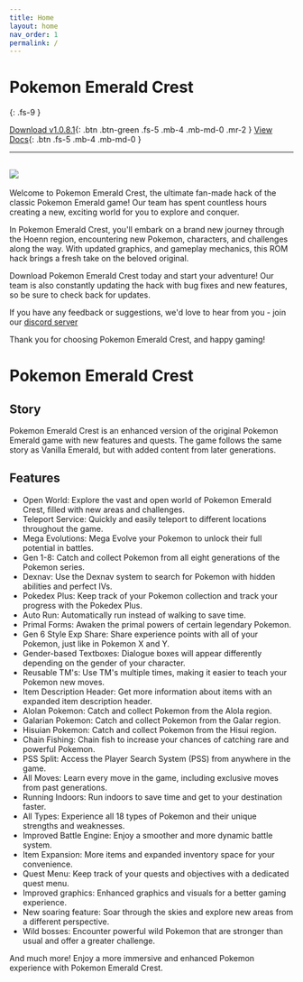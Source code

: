 ```yaml
---
title: Home
layout: home
nav_order: 1
permalink: /
---
```


# Pokemon Emerald Crest
{: .fs-9 }

[Download v1.0.8.1][download]{: .btn .btn-green .fs-5 .mb-4 .mb-md-0 .mr-2 }
[View Docs](https://aaghatislive.github.io/RomHacksStudio/docs.html){: .btn .fs-5 .mb-4 .mb-md-0 }

---
![](https://user-images.githubusercontent.com/109757010/230626725-8054e350-8924-400e-8e36-389df0bfb227.png)
---
Welcome to Pokemon Emerald Crest, the ultimate fan-made hack of the classic Pokemon Emerald game! Our team has spent countless hours creating a new, exciting world for you to explore and conquer.

In Pokemon Emerald Crest, you'll embark on a brand new journey through the Hoenn region, encountering new Pokemon, characters, and challenges along the way. With updated graphics, and gameplay mechanics, this ROM hack brings a fresh take on the beloved original.

Download Pokemon Emerald Crest today and start your adventure! Our team is also constantly updating the hack with bug fixes and new features, so be sure to check back for updates.

If you have any feedback or suggestions, we'd love to hear from you - join our [discord server]

Thank you for choosing Pokemon Emerald Crest, and happy gaming!

# Pokemon Emerald Crest

## Story

Pokemon Emerald Crest is an enhanced version of the original Pokemon Emerald game with new features and quests. The game follows the same story as Vanilla Emerald, but with added content from later generations.

## Features

- Open World: Explore the vast and open world of Pokemon Emerald Crest, filled with new areas and challenges.
- Teleport Service: Quickly and easily teleport to different locations throughout the game.
- Mega Evolutions: Mega Evolve your Pokemon to unlock their full potential in battles.
- Gen 1-8: Catch and collect Pokemon from all eight generations of the Pokemon series.
- Dexnav: Use the Dexnav system to search for Pokemon with hidden abilities and perfect IVs.
- Pokedex Plus: Keep track of your Pokemon collection and track your progress with the Pokedex Plus.
- Auto Run: Automatically run instead of walking to save time.
- Primal Forms: Awaken the primal powers of certain legendary Pokemon.
- Gen 6 Style Exp Share: Share experience points with all of your Pokemon, just like in Pokemon X and Y.
- Gender-based Textboxes: Dialogue boxes will appear differently depending on the gender of your character.
- Reusable TM's: Use TM's multiple times, making it easier to teach your Pokemon new moves.
- Item Description Header: Get more information about items with an expanded item description header.
- Alolan Pokemon: Catch and collect Pokemon from the Alola region.
- Galarian Pokemon: Catch and collect Pokemon from the Galar region.
- Hisuian Pokemon: Catch and collect Pokemon from the Hisui region.
- Chain Fishing: Chain fish to increase your chances of catching rare and powerful Pokemon.
- PSS Split: Access the Player Search System (PSS) from anywhere in the game.
- All Moves: Learn every move in the game, including exclusive moves from past generations.
- Running Indoors: Run indoors to save time and get to your destination faster.
- All Types: Experience all 18 types of Pokemon and their unique strengths and weaknesses.
- Improved Battle Engine: Enjoy a smoother and more dynamic battle system.
- Item Expansion: More items and expanded inventory space for your convenience.
- Quest Menu: Keep track of your quests and objectives with a dedicated quest menu.
- Improved graphics: Enhanced graphics and visuals for a better gaming experience.
- New soaring feature: Soar through the skies and explore new areas from a different perspective.
- Wild bosses: Encounter powerful wild Pokemon that are stronger than usual and offer a greater challenge.

And much more! Enjoy a more immersive and enhanced Pokemon experience with Pokemon Emerald Crest.

[discord server]: https://discord.gg/aaghat-s-server-965900074532081674 
[download]: https://aaghatislive.github.io/RomHacksStudio/download.html

